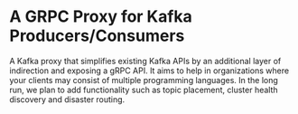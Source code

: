 # A GRPC Proxy for Kafka Producers/Consumers
A Kafka proxy that simplifies existing Kafka APIs by an additional layer of indirection and exposing a gRPC API. It aims to help in organizations where your clients may consist of multiple programming languages. 
In the long run, we plan to add functionality such as topic placement, cluster health discovery and disaster routing.
